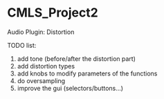 # CMLS_Project2
Audio Plugin: Distortion

TODO list:

1. add tone (before/after the distortion part)
2. add distortion types
3. add knobs to modify parameters of the functions
4. do oversampling
5. improve the gui (selectors/buttons...)
